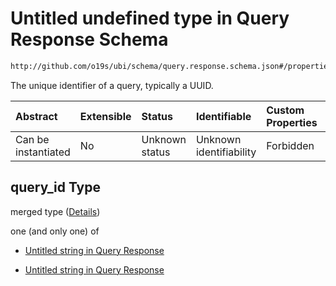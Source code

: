 # Untitled undefined type in Query Response Schema

```txt
http://github.com/o19s/ubi/schema/query.response.schema.json#/properties/query_id
```

The unique identifier of a query, typically a UUID.

| Abstract            | Extensible | Status         | Identifiable            | Custom Properties | Additional Properties | Access Restrictions | Defined In                                                                                  |
| :------------------ | :--------- | :------------- | :---------------------- | :---------------- | :-------------------- | :------------------ | :------------------------------------------------------------------------------------------ |
| Can be instantiated | No         | Unknown status | Unknown identifiability | Forbidden         | Allowed               | none                | [query.response.schema.json\*](../../out/query.response.schema.json "open original schema") |

## query\_id Type

merged type ([Details](query-1-properties-query_id.md))

one (and only one) of

* [Untitled string in Query Response](query-1-properties-query_id-oneof-0.md "check type definition")

* [Untitled string in Query Response](query-1-properties-query_id-oneof-1.md "check type definition")
